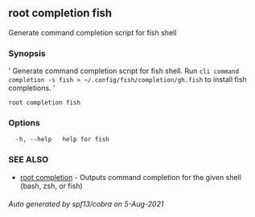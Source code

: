 ## root completion fish

Generate command completion script for fish shell

### Synopsis

' Generate command completion script for fish shell. Run `cli command completion -s fish > ~/.config/fish/completion/gh.fish` to install fish completions. '

```
root completion fish
```

### Options

```
  -h, --help   help for fish
```

### SEE ALSO

* [root completion](root_completion.md)	 - Outputs command completion for the given shell (bash, zsh, or fish)

###### Auto generated by spf13/cobra on 5-Aug-2021
